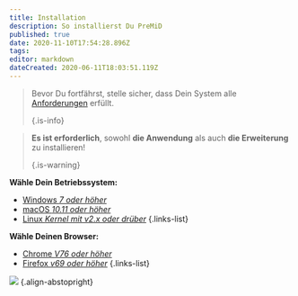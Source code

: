```yaml
---
title: Installation
description: So installierst Du PreMiD
published: true
date: 2020-11-10T17:54:28.896Z
tags:
editor: markdown
dateCreated: 2020-06-11T18:03:51.119Z
---
```


> Bevor Du fortfährst, stelle sicher, dass Dein System alle [Anforderungen](/install/requirements) erfüllt. 
> 
> {.is-info}

> **Es ist erforderlich**, sowohl **die Anwendung** als auch **die Erweiterung** zu installieren! 
> 
> {.is-warning}

**Wähle Dein Betriebssystem:**
- [Windows *7 oder höher*](/install/windows)
- [macOS *10.11 oder höher*](/install/macos)
- [Linux *Kernel mit v2.x oder drüber*](/install/linux)
{.links-list}

**Wähle Deinen Browser:**
- [Chrome *V76 oder höher*](/install/chromium)
- [Firefox *v69 oder höher*](/install/firefox)
{.links-list}

![](https://a.icons8.com/ajlQdsfa/FZhYWV/svg.svg) {.align-abstopright}